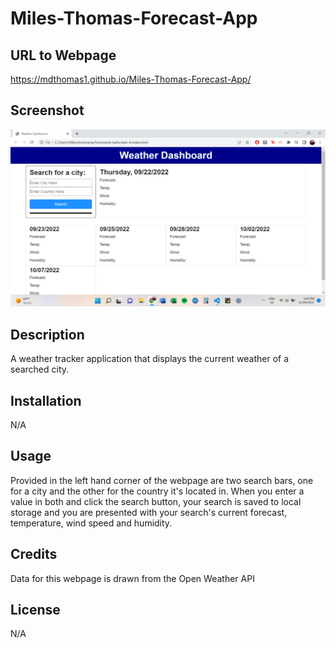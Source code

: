 # Miles-Thomas-Forecast-App
## URL to Webpage 
https://mdthomas1.github.io/Miles-Thomas-Forecast-App/

## Screenshot
<img src=./assets/weather-screenshot.png>

## Description
A weather tracker application that displays the current weather of a searched city.

## Installation
N/A

## Usage
Provided in the left hand corner of the webpage are two search bars, one for a city and the other for the country it's located in. When you enter a value in both and click the search button, your search is saved to local storage and you are presented with your search's current forecast, temperature, wind speed and humidity.

## Credits
Data for this webpage is drawn from the Open Weather API

## License 
N/A
